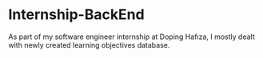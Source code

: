 # Internship-BackEnd
As part of my software engineer internship at Doping Hafıza, I mostly dealt with newly created learning objectives database.
